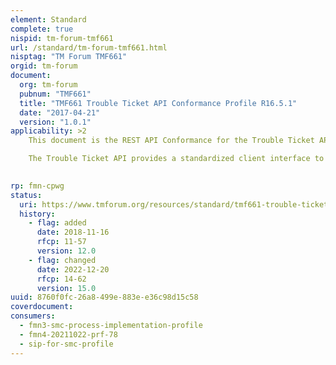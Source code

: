 ```yaml
---
element: Standard
complete: true
nispid: tm-forum-tmf661
url: /standard/tm-forum-tmf661.html
nisptag: "TM Forum TMF661"
orgid: tm-forum
document:
  org: tm-forum
  pubnum: "TMF661"
  title: "TMF661 Trouble Ticket API Conformance Profile R16.5.1"
  date: "2017-04-21"
  version: "1.0.1"
applicability: >2
    This document is the REST API Conformance for the Trouble Ticket API.

    The Trouble Ticket API provides a standardized client interface to Trouble Ticket Management Systems for creating, tracking and managing trouble tickets among partners as a result of an issue or problem identified by a customer or another system. Examples of Trouble Ticket API clients include CRM applications, network management or fault management systems, or other trouble ticket management systems (e.g. B2B).

  
rp: fmn-cpwg
status:
  uri: https://www.tmforum.org/resources/standard/tmf661-trouble-ticket-api-conformance-profile-r16-5-1/
  history: 
    - flag: added
      date: 2018-11-16
      rfcp: 11-57
      version: 12.0
    - flag: changed
      date: 2022-12-20
      rfcp: 14-62
      version: 15.0
uuid: 8760f0fc-26a8-499e-883e-e36c98d15c58
coverdocument:
consumers:
  - fmn3-smc-process-implementation-profile
  - fmn4-20211022-prf-78
  - sip-for-smc-profile
---
```

